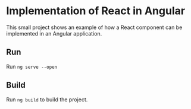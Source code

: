 # Implementation of React in Angular 

This small project shows an example of how a React component can be implemented in an Angular application.

## Run

Run `ng serve --open`

## Build

Run `ng build` to build the project.
